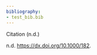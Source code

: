 ```yaml
---
bibliography:
- test_bib.bib
---
```


Citation (n.d.)

<div id="refs" class="references csl-bib-body hanging-indent">

<div id="ref-doi:10.1000/182" class="csl-entry">

n.d. <https://dx.doi.org/10.1000/182>.

</div>

</div>
